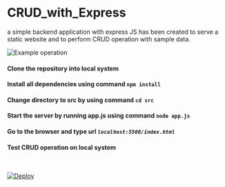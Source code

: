 # CRUD_with_Express
a simple backend application with express JS has been created to serve a static website and to perform CRUD operation with sample data.



![Example operation](https://ibb.co/KNbhyYm)


#### Clone the repository into local system

#### Install all dependencies using command ```npm install```

#### Change directory to src by using command ```cd src```

#### Start the server by running app.js using command ```node app.js```

#### Go to the browser and type url *```localhost:5500/index.html```*

#### Test CRUD operation on local system

<br>

[![Deploy](https://www.herokucdn.com/deploy/button.svg)](https://heroku.com/deploy)
